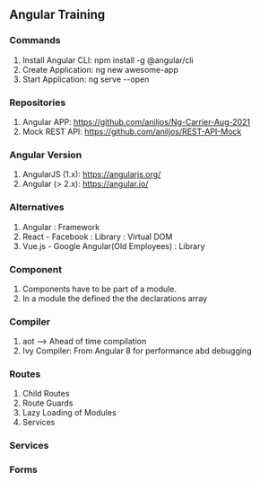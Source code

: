 ## Angular Training



### Commands

1. Install Angular CLI: npm install -g @angular/cli
2. Create Application: ng new awesome-app
3. Start Application: ng serve --open

### Repositories

1. Angular APP: https://github.com/aniljos/Ng-Carrier-Aug-2021
2. Mock REST API: https://github.com/aniljos/REST-API-Mock

### Angular Version

1. AngularJS (1.x): https://angularjs.org/
2. Angular (> 2.x): https://angular.io/


### Alternatives

1. Angular : Framework
2. React - Facebook : Library : Virtual DOM
3. Vue.js - Google Angular(Old Employees) : Library

### Component

1. Components have to be part of a module.
2. In a module the defined the the declarations array

### Compiler

1. aot --> Ahead of time compilation
2. Ivy Compiler: From Angular 8 for performance abd debugging

### Routes

1. Child Routes
2. Route Guards
3. Lazy Loading of Modules
4. Services

### Services

### Forms